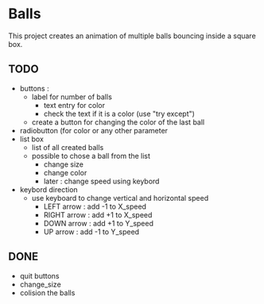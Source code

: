 # Balls

This project creates an animation of multiple balls bouncing inside a square box.


## TODO
* buttons :
	* label for number of balls
        * text entry for color
		* check the text if it is a color (use "try except")
	* create a button for changing the color of the last ball
* radiobutton (for color or any other parameter
* list box
	* list of all created balls
	* possible to chose a ball from the list
		* change size
		* change color
		* later : change speed using keybord
* keybord direction
	* use keyboard to change vertical and horizontal speed
		* LEFT arrow : add -1 to X_speed
		* RIGHT arrow : add +1 to X_speed
		* DOWN arrow : add +1 to Y_speed
		* UP arrow : add -1 to Y_speed

## DONE
* quit buttons
* change_size
* colision the balls
